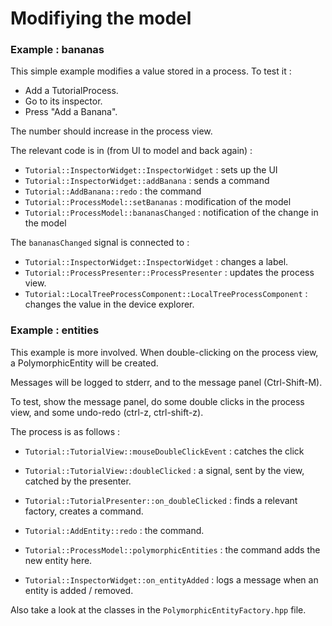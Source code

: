 # Modifiying the model

### Example : bananas

This simple example modifies a value stored in a process.
To test it : 

* Add a TutorialProcess.
* Go to its inspector.
* Press "Add a Banana".

The number should increase in the process view.

The relevant code is in (from UI to model and back again) : 

* `Tutorial::InspectorWidget::InspectorWidget` : sets up the UI
* `Tutorial::InspectorWidget::addBanana` : sends a command
* `Tutorial::AddBanana::redo` : the command
* `Tutorial::ProcessModel::setBananas` : modification of the model
* `Tutorial::ProcessModel::bananasChanged` : notification of the change in the model

The `bananasChanged` signal is connected to : 

* `Tutorial::InspectorWidget::InspectorWidget` : changes a label.
* `Tutorial::ProcessPresenter::ProcessPresenter` : updates the process view.
* `Tutorial::LocalTreeProcessComponent::LocalTreeProcessComponent` : changes the value in the device explorer.

### Example : entities

This example is more involved. When double-clicking on the process view, 
a PolymorphicEntity will be created.

Messages will be logged to stderr, and to the message panel (Ctrl-Shift-M).

To test, show the message panel, do some double clicks in the process view, and some undo-redo (ctrl-z, ctrl-shift-z).

The process is as follows : 

* `Tutorial::TutorialView::mouseDoubleClickEvent` : catches the click
* `Tutorial::TutorialView::doubleClicked` : a signal, sent by the view, catched by the presenter.
* `Tutorial::TutorialPresenter::on_doubleClicked` : finds a relevant factory, creates a command.
* `Tutorial::AddEntity::redo` : the command.

* `Tutorial::ProcessModel::polymorphicEntities` : the command adds the new entity here.

* `Tutorial::InspectorWidget::on_entityAdded` : logs a message when an entity is added / removed.

Also take a look at the classes in the `PolymorphicEntityFactory.hpp` file.


